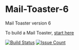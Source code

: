 # Mail-Toaster-6

Mail Toaster version 6

To build a Mail Toaster, [start here](https://github.com/msimerson/Mail-Toaster-6/wiki)

[![Build Status](https://github.com/msimerson/Mail-Toaster-6/actions/workflows/ci.yml/badge.svg)](https://github.com/msimerson/Mail-Toaster-6/actions/workflows/ci.yml)
[![Issue Count](https://codeclimate.com/github/msimerson/Mail-Toaster-6/badges/issue_count.svg)](https://codeclimate.com/github/msimerson/Mail-Toaster-6)
